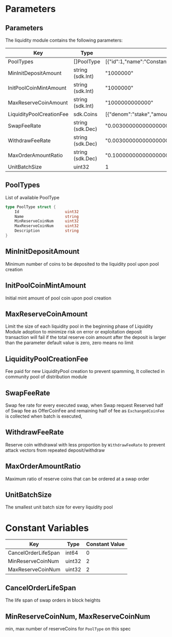 <!--
order: 8
-->

# Parameters

## Parameters

The liquidity module contains the following parameters:

| Key                      | Type             | Example                                                                                                             |
| ------------------------ | ---------------- | ------------------------------------------------------------------------------------------------------------------- |
| PoolTypes                | []PoolType       | [{"id":1,"name":"ConstantProductLiquidityPool","min_reserve_coin_num":2,"max_reserve_coin_num":2,"description":""}] |
| MinInitDepositAmount     | string (sdk.Int) | "1000000"                                                                                                           |
| InitPoolCoinMintAmount   | string (sdk.Int) | "1000000"                                                                                                           |
| MaxReserveCoinAmount   | string (sdk.Int) | "1000000000000"                                                                                                     |
| LiquidityPoolCreationFee | sdk.Coins        | [{"denom":"stake","amount":"100000000"}]                                                                            |
| SwapFeeRate              | string (sdk.Dec) | "0.003000000000000000"                                                                                              |
| WithdrawFeeRate          | string (sdk.Dec) | "0.003000000000000000"                                                                                              |
| MaxOrderAmountRatio      | string (sdk.Dec) | "0.100000000000000000"                                                                                              |
| UnitBatchSize            | uint32           | 1                                                                                                                   |

## PoolTypes

List of available PoolType

```go
type PoolType struct {
	Id                    uint32
	Name                  string
	MinReserveCoinNum     uint32
	MaxReserveCoinNum     uint32
	Description           string
}
```

## MinInitDepositAmount

Minimum number of coins to be deposited to the liquidity pool upon pool creation

## InitPoolCoinMintAmount

Initial mint amount of pool coin upon pool creation

## MaxReserveCoinAmount

Limit the size of each liquidity pool in the beginning phase of Liquidity Module adoption to minimize risk on error or exploitation
deposit transaction will fail if the total reserve coin amount after the deposit is larger than the parameter
default value is zero, zero means no limit

## LiquidityPoolCreationFee

Fee paid for new LiquidityPool creation to prevent spamming, It collected in community pool of distribution module

## SwapFeeRate

Swap fee rate for every executed swap, when Swap request Reserved half of Swap fee as OfferCoinFee
and remaining half of fee as `ExchangedCoinFee` is collected when batch is executed,

## WithdrawFeeRate

Reserve coin withdrawal with less proportion by `WithdrawFeeRate` to prevent attack vectors from repeated deposit/withdraw

## MaxOrderAmountRatio

Maximum ratio of reserve coins that can be ordered at a swap order

## UnitBatchSize

The smallest unit batch size for every liquidity pool

# Constant Variables

| Key                 | Type   | Constant Value |
| ------------------- | ------ | -------------- |
| CancelOrderLifeSpan | int64  | 0              |
| MinReserveCoinNum   | uint32 | 2              |
| MaxReserveCoinNum   | uint32 | 2              |

## CancelOrderLifeSpan

The life span of swap orders in block heights

## MinReserveCoinNum, MaxReserveCoinNum

min, max number of reserveCoins for `PoolType` on this spec
